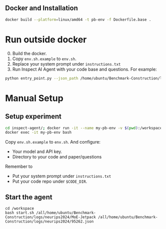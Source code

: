 ## Docker and Installation 
```bash
docker build --platform=linux/amd64 -t pb-env -f Dockerfile.base .
```

# Run outside docker
0. Build the docker.
1. Copy `env.sh.example` to `env.sh`. 
2. Replace your system prompt under `instructions.txt`  
3. Run Inspect AI Agent with your code base and questions. For example: 
```bash
python entry_point.py --json_path /home/ubuntu/Benchmark-Construction/logs/neurips2024/95262.json --code_repo_path /home/ubuntu/Benchmark-Construction/logs/neurips2024/MoE-Jetpack --inspect_path /home/ubuntu/inspect-agent
```

# Manual Setup
## Setup experiment
```bash
cd inspect-agent/; docker run -it --name my-pb-env -v $(pwd):/workspace -v /:/all pb-env 
docker exec -it my-pb-env bash
```

Copy `env.sh.example` to `env.sh`. 
And configure:
- Your model and API key.
- Directory to your code and paper/questions

Remember to 
- Put your system prompt under `instructions.txt`  
- Put your code repo under `$CODE_DIR`.

## Start the agent

```
cd /workspace 
bash start.sh /all/home/ubuntu/Benchmark-Construction/logs/neurips2024/MoE-Jetpack /all/home/ubuntu/Benchmark-Construction/logs/neurips2024/95262.json
```



